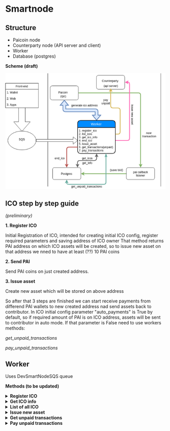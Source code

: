 # Smartnode

## Structure

* Paicoin node
* Counterparty node (API server and client)
* Worker
* Database (postgres)


**Scheme (draft)**

![alt text](images/smartnode-structure-v.0.0.1.png)

## ICO step by step guide 

*(preliminary)*

**1. Register ICO**

Initial Registration of ICO, intended for creating initial ICO config, register required parameters and  saving address of ICO owner
That method returns PAI address on which ICO assets will be created, so to issue new asset on that address we nned to have at least (??) 10 PAI coins

**2. Send PAI**

Send PAI coins on just created address. 

**3. Issue asset**

Create new asset which will be stored on above address

So after that 3 steps are finished we can start receive payments from differend PAI wallets to new created address nad send assets back to contributor.
In ICO initial config parameter "auto_payments" is True by default, so if required amount of PAI is on ICO address, assets will be sent to contributor in auto mode. If that parameter is False need to use workers methods:

*get_unpaid_transactions*

*pay_unpaid_transactions*

## Worker

Uses DevSmartNodeSQS queue

**Methods (to be updated)**

<details>
<summary><strong>Register ICO</strong></summary>
<br>
<p>Saves primary ICO inforamtion</p>
<p><strong>Example SQS message</strong></p>
<pre>
{
    "redisData": {
      "redisChannel": "id"
    },
    "input": {
      "method": "register_ico",
      "params": {
        "return_address": "pai_address",
        "quantity": 10000000,
        "asset": "asset_name",
        "quantity": 10000000000,
        "price": 1,
        "start_date": "2018-08-31 12:00:00",
        "end_date": "2018-08-31 12:00:00",
        "hard_cap": 1000000000,
        "soft_cap": 100000000000,
        "details": {
            "description": "Some TRUE description"
         }
      }
    }
}
</pre>
<b>Parameters:</b>
<table>
    <thead>
    <tr>
        <th>Parameter</th>
        <th>Description</th>
    </tr>
    </thead>
    <tbody>
    <tr>
        <td>return_address</td>
        <td>address where income PAIcoins will be transfers</td>
    </tr>
    <tr>
        <td>quantity</td>
        <td>*preliminary number of required tokens</td>
    </tr>
    <tr>
        <td>asset</td>
        <td>short asset name (BTC,XCP,PAI - not allowed)</td>
    </tr>
    <tr>
        <td>price</td>
        <td>desired token price token/pai</td>
    </tr>
    <tr>
        <td>start_date</td>
        <td>**ICO start date</td>
    </tr>
    <tr>
        <td>end_date</td>
        <td>**ICO end date</td>
    </tr>
    <tr>
        <td>hard_cap</td>
        <td>ICO hard cap</td>
    </tr>
    <tr>
        <td>soft_cap</td>
        <td>ICO soft cap</td>
    </tr>
    <tr>
        <td>details</td>
        <td>Optional parameter, saves any additional ICO info</td>
    </tr>
    </tbody>
</table>

<i>*that can be changed during asset issuance</i><br>
<i>**transactions before start and after end dates are not accepted and not saved</i>

<p><strong>Output</strong></p>
<pre>
{
  "SmartWorker": {
    "status": {
      "status": "SUCCESS",
      "progress": 100,
      "message": "Finished worker"
    },
    "output": {
      "response": {
          "source_address": "source_address"
      }
    },
    "worker_data": {
      "workerIpAddress": "172.31.27.70",
      "workerEnvironment": "Environment"
    }
  }
}
</pre>
</details>

<details>
<summary><strong>Get ICO info</strong></summary>
<br>
<p>Get information about ICO</p>
<p><strong>Example SQS message</strong></p>
<pre>
{
    "redisData": {
      "redisChannel": "id"
    },
    "input": {
      "method": "get_ico_info",
      "params": {
        "source": "pai_address_associated_with_ico"
      }
    }
}
</pre>
<p><strong>Output</strong></p>
<pre>
{
  "SmartWorker": {
    "status": {
      "status": "SUCCESS",
      "progress": 100,
      "message": "Finished worker"
    },
    "output": {
      "response": {
          "ico_info": "ico_info_json"
      }
    },
    "worker_data": {
      "workerIpAddress": "172.31.27.70",
      "workerEnvironment": "Environment"
    }
  }
}
</pre>
</details>

<details>
<summary><strong>List of all ICO</strong></summary>
<br>
<p>Get information about all ICO</p>
<p><strong>Example SQS message</strong></p>
<pre>
{
    "redisData": {
      "redisChannel": "id"
    },
    "input": {
      "method": "list_ico",
    }
}
</pre>
<p><strong>Output</strong></p>
<pre>
{
  "SmartWorker": {
    "status": {
      "status": "SUCCESS",
      "progress": 100,
      "message": "Finished worker"
    },
    "output": {
      "response": {
          "ico_list": ["ico_list"]
      }
    },
    "worker_data": {
      "workerIpAddress": "172.31.27.70",
      "workerEnvironment": "Environment"
    }
  }
}
</pre>
</details>

<details>
<summary><strong>Issue new asset</strong></summary>
<br>
<p>Create new asset</p>
<p><strong>Example SQS message</strong></p>
<pre>
{
    "redisData": {
      "redisChannel": "id"
    },
    "input": {
      "method": "issuance",
      "params": {
        "source": "address",
        "quantity": 10000000,
        "asset": "BTC",
        "description": "description of new asset",
        "fee": 10000
      }
    }
}
</pre>
<table>
    <thead>
    <tr>
        <th>Parameter</th>
        <th>Description</th>
    </tr>
    </thead>
    <tbody>
    <tr>
        <td>asset</td>
        <td>short asset name (BTC,XCP,PAI - not allowed)</td>
    </tr>
    <tr>
        <td>quantity</td>
        <td>*preliminary number of required tokens</td>
    </tr>
    <tr>
        <td>source</td>
        <td>*pai address</td>
    </tr>
    <tr>
        <td>description</td>
        <td>short description of asset</td>
    </tr>
    <tr>
        <td>fee</td>
        <td>fee for PAI miners</td>
    </tr>
    </tbody>
</table>

<i>*address generated by smart node and got in register_ico method</i>

<p><strong>Output</strong></p>
<pre>
{
  "SmartWorker": {
    "status": {
      "status": "SUCCESS",
      "progress": 100,
      "message": "Finished worker"
    },
    "output": {
      "response": {
          "signed_tx_hex": "signed_hex"
      }
    },
    "worker_data": {
      "workerIpAddress": "172.31.27.70",
      "workerEnvironment": "Environment"
    }
  }
}
</pre>

</details>

<details>
<summary><strong>Get unpaid transactions</strong></summary>
<br>
<p>Returns list of all unpaid transactions</p>
<p><strong>Example SQS message</strong></p>
<pre>
{
    "redisData": {
      "redisChannel": "id"
    },
    "input": {
      "method": "get_unpaid_transactions",
      "params": {
        "ico": "ico_name",
        "params": [params]
      }
    }
}
</pre>
<p><strong>Output</strong></p>
<pre>
{
  "SmartWorker": {
    "status": {
      "status": "SUCCESS",
      "progress": 100,
      "message": "Finished worker"
    },
    "output": {
      "response": {
          "unpaid_transactions": ["transactions_list"]
      }
    },
    "worker_data": {
      "workerIpAddress": "172.31.27.70",
      "workerEnvironment": "Environment"
    }
  }
}
</pre>
</details>

<details>
<summary><strong>Pay unpaid transactions</strong></summary>
<br>
<p>Send required amount of asset to contributor</p>
<p><strong>Example SQS message</strong></p>
<pre>
{
    "redisData": {
      "redisChannel": "id"
    },
    "input": {
      "method": "pay_unpaid_transactions",
      "params": {
        [transactions_list]
      }
    }
}
</pre>
<p><strong>Output</strong></p>
<pre>
{
  "SmartWorker": {
    "status": {
      "status": "SUCCESS",
      "progress": 100,
      "message": "Finished worker"
    },
    "output": {
      "response": {
          "paid_transactions": ["paid_transactiosn_list_with_txids"]
      }
    },
    "worker_data": {
      "workerIpAddress": "172.31.27.70",
      "workerEnvironment": "Environment"
    }
  }
}
</pre>
</details>